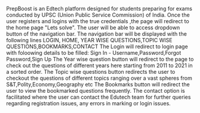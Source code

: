 PrepBoost is an Edtech platform designed for students preparing for exams conducted by UPSC (Union Public Service Commission) of India.
Once the user registers and logins with the true credentials ,the page will redirect to the home page "Lets solve".
The user will be able to access dropdown button of the navigation bar.
The navigation bar will be displayed with the following lines LOGIN, HOME, YEAR WISE QUESTIONS,TOPIC WISE QUESTIONS,BOOKMARKS,CONTACT
The Login will redirect to login page with foloowing details to be filled: Sign In - Username,Password,Forgot Password,Sign Up
The Year wise question button will redirect to the page to check out the questions of different years here starting from 2011 to 2021 in a sorted order.
The Topic wise questions button redirects the user to checkout the questions of different topics ranging over a vast spheres from S&T,Polity,Economy,Geography etc
The Bookmarks button will redirect the user to view the bookmarked questions frequently.
The contact option is facilitated where the user can contact the Edutech team for further queries regarding registration issues, any errors in marking or login issues.





